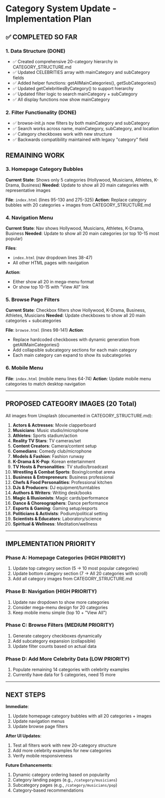 # Category System Update - Implementation Plan

## ✅ COMPLETED SO FAR

### 1. Data Structure (DONE)
- ✅ Created comprehensive 20-category hierarchy in CATEGORY_STRUCTURE.md
- ✅ Updated CELEBRITIES array with mainCategory and subCategory fields
- ✅ Added helper functions: getAllMainCategories(), getSubCategories()
- ✅ Updated getCelebritiesByCategory() to support hierarchy
- ✅ Updated filter logic to search mainCategory + subCategory
- ✅ All display functions now show mainCategory

### 2. Filter Functionality (DONE)
- ✅ browse-init.js now filters by both mainCategory and subCategory
- ✅ Search works across name, mainCategory, subCategory, and location
- ✅ Category checkboxes work with new structure
- ✅ Backwards compatibility maintained with legacy "category" field

##  REMAINING WORK

### 3. Homepage Category Bubbles
**Current State**: Shows only 5 categories (Hollywood, Musicians, Athletes, K-Drama, Business)
**Needed**: Update to show all 20 main categories with representative images

**File**: `index.html` (lines 95-130 and 275-325)
**Action**: Replace category bubbles with 20 categories + images from CATEGORY_STRUCTURE.md

### 4. Navigation Menu
**Current State**: Nav shows Hollywood, Musicians, Athletes, K-Drama, Business
**Needed**: Update to show all 20 main categories (or top 10-15 most popular)

**Files**:
- `index.html` (nav dropdown lines 38-47)
- All other HTML pages with navigation

**Action**:
- Either show all 20 in mega-menu format
- Or show top 10-15 with "View All" link

### 5. Browse Page Filters
**Current State**: Checkbox filters show Hollywood, K-Drama, Business, Athletes, Musicians
**Needed**: Update checkboxes to show all 20 main categories + subcategories

**File**: `browse.html` (lines 98-141)
**Action**:
- Replace hardcoded checkboxes with dynamic generation from getAllMainCategories()
- Add collapsible subcategory sections for each main category
- Each main category can expand to show its subcategories

### 6. Mobile Menu
**File**: `index.html` (mobile menu lines 64-74)
**Action**: Update mobile menu categories to match desktop navigation

---

## PROPOSED CATEGORY IMAGES (20 Total)

All images from Unsplash (documented in CATEGORY_STRUCTURE.md):

1. **Actors & Actresses**: Movie clapperboard
2. **Musicians**: Music studio/microphone
3. **Athletes**: Sports stadium/action
4. **Reality TV Stars**: TV cameras/set
5. **Content Creators**: Camera/content setup
6. **Comedians**: Comedy club/microphone
7. **Models & Fashion**: Fashion runway
8. **K-Drama & K-Pop**: Korean entertainment
9. **TV Hosts & Personalities**: TV studio/broadcast
10. **Wrestling & Combat Sports**: Boxing/combat arena
11. **Business & Entrepreneurs**: Business professional
12. **Chefs & Food Personalities**: Professional kitchen
13. **DJs & Producers**: DJ equipment/turntables
14. **Authors & Writers**: Writing desk/books
15. **Magic & Illusionists**: Magic cards/performance
16. **Dance & Choreographers**: Dance performance
17. **Esports & Gaming**: Gaming setup/esports
18. **Politicians & Activists**: Podium/political setting
19. **Scientists & Educators**: Laboratory/science
20. **Spiritual & Wellness**: Meditation/wellness

---

## IMPLEMENTATION PRIORITY

### Phase A: Homepage Categories (HIGH PRIORITY)
1. Update top category section (5 → 10 most popular categories)
2. Update bottom category section (7 → All 20 categories with scroll)
3. Add all category images from CATEGORY_STRUCTURE.md

### Phase B: Navigation (HIGH PRIORITY)
1. Update nav dropdown to show more categories
2. Consider mega-menu design for 20 categories
3. Keep mobile menu simple (top 10 + "View All")

### Phase C: Browse Filters (MEDIUM PRIORITY)
1. Generate category checkboxes dynamically
2. Add subcategory expansion (collapsible)
3. Update filter counts based on actual data

### Phase D: Add More Celebrity Data (LOW PRIORITY)
1. Populate remaining 14 categories with celebrity examples
2. Currently have data for 5 categories, need 15 more

---

## NEXT STEPS

**Immediate**:
1. Update homepage category bubbles with all 20 categories + images
2. Update navigation menus
3. Update browse page filters

**After UI Updates**:
1. Test all filters work with new 20-category structure
2. Add more celebrity examples for new categories
3. Verify mobile responsiveness

**Future Enhancements**:
1. Dynamic category ordering based on popularity
2. Category landing pages (e.g., `/category/musicians`)
3. Subcategory pages (e.g., `/category/musicians/pop`)
4. Category-based recommendations
